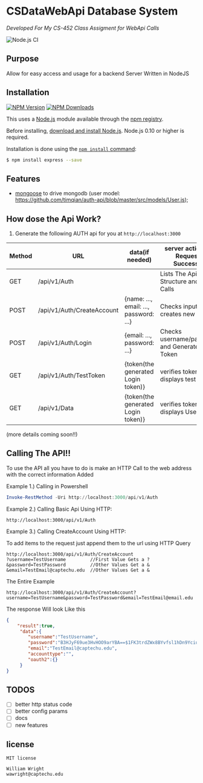 # CSDataWebApi Database System 
*Developed For My CS-452 Class Assigment for WebApi Calls*

![Node.js CI](https://github.com/william86370/CSDataWebApi/workflows/Node.js%20CI/badge.svg)
## Purpose
Allow for easy access and usage for a backend Server Written in NodeJS
## Installation
 [![NPM Version][npm-image]][npm-url]
 [![NPM Downloads][downloads-image]][downloads-url]
  
This uses a [Node.js](https://nodejs.org/en/) module available through the
[npm registry](https://www.npmjs.com/).

Before installing, [download and install Node.js](https://nodejs.org/en/download/).
Node.js 0.10 or higher is required.

Installation is done using the
[`npm install` command](https://docs.npmjs.com/getting-started/installing-npm-packages-locally):

```bash
$ npm install express --save
```


## Features
- [mongoose](https://github.com/Automattic/mongoose) to drive mongodb (user model: https://github.com/timqian/auth-api/blob/master/src/models/User.js);
## How dose the Api Work?

1. Generate the following AUTH api for you at `http://localhost:3000`


|Method| URL                        | data(if needed)                        | server action(The Request is Successful)          |
| ---- |----------------------------| ---------------------------------------| --------------------------------------------------|
| GET | /api/v1/Auth                |                                        |Lists The Api Structure and usage Calls            |
| POST | /api/v1/Auth/CreateAccount  | {name: ..., email: ..., password: ...} |Checks inputs and creates new Account              |
| POST | /api/v1/Auth/Login          | {email: ..., password: ...}            |Checks username/passwords and Generates APi Token  |
| GET | /api/v1/Auth/TestToken      | {token(the generated Login token)}           |verifies token and displays test data              |
| GET | /api/v1/Data                | {token(the generated Login token)}           |verifies token and displays Users Data             |

(more details coming soon!!)

## Calling The API!!
To use the API all you have to do is make an HTTP Call to the web address with the correct information Added

Example 1.) Calling in Powershell
```powershell
Invoke-RestMethod -Uri http://localhost:3000/api/v1/Auth
```
Example 2.) Calling Basic Api Using HTTP:
```http
http://localhost:3000/api/v1/Auth
```
Example 3.) Calling CreateAccount Using HTTP:

To add items to the request just append them to the url using HTTP Query
 ```http
http://localhost:3000/api/v1/Auth/CreateAccount
?username=TestUsername         //First Value Gets a ?
&password=TestPassword         //Other Values Get a &
&email=TestEmail@captechu.edu  //Other Values Get a &
 ```
The Entire Example
```http
http://localhost:3000/api/v1/Auth/CreateAccount?username=TestUsername&password=TestPassword&email=TestEmail@email.edu
```
The response Will look Like this
```json
{
    "result":true,
     "data":{
        "username":"TestUsername",
        "password":"B3HJyF69ue3HvHOO9arYBA==$1FK3trdZWx8BYvfsl1hDn9Yciu4PwBGUiVxGKFRYGN//jArcRA501rQOdPJOuZrbeIKBP30bcMYbOYNe+vpHkw==",
        "email":"TestEmail@captechu.edu",
        "accounttype":"",
        "oauth2":{}
     }
}
```






## TODOS

   - [ ] better http status code
   - [ ] better config params
   - [ ] docs
   - [ ] new features

## license
    MIT license
    
    William Wright
    wawright@captechu.edu
[npm-image]: https://img.shields.io/npm/v/express.svg
[npm-url]: https://npmjs.org/package/express
[downloads-image]: https://img.shields.io/npm/dm/express.svg
[downloads-url]: https://npmjs.org/package/express
